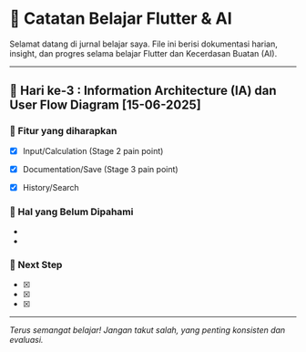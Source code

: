 # 🚀 Catatan Belajar Flutter & AI

Selamat datang di jurnal belajar saya. File ini berisi dokumentasi harian, insight, dan progres selama belajar Flutter dan Kecerdasan Buatan (AI).

---

## 📅 Hari ke-3 : Information Architecture (IA) dan User Flow Diagram [15-06-2025]

### 🎯 Fitur yang diharapkan 
- [x] Input/Calculation (Stage 2 pain point)
- [x] Documentation/Save (Stage 3 pain point)
- [x] History/Search 


### 🧠 Hal yang Belum Dipahami
- 
- 

### 📌 Next Step
- [x] 
- [x] 
- [x] 

---

_Terus semangat belajar! Jangan takut salah, yang penting konsisten dan evaluasi._

